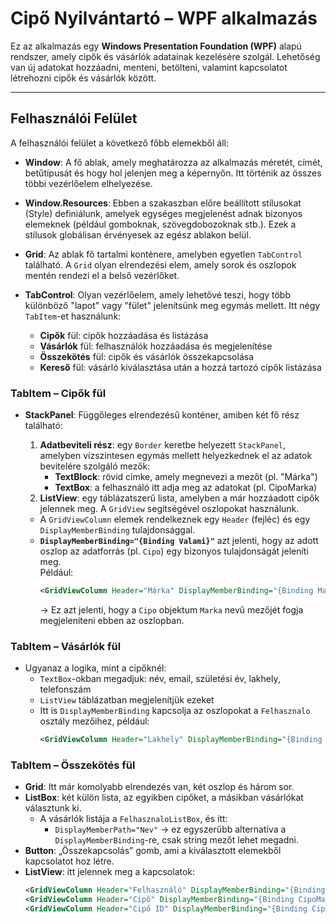 # Cipő Nyilvántartó – WPF alkalmazás

Ez az alkalmazás egy **Windows Presentation Foundation (WPF)** alapú rendszer, amely cipők és vásárlók adatainak kezelésére szolgál. Lehetőség van új adatokat hozzáadni, menteni, betölteni, valamint kapcsolatot létrehozni cipők és vásárlók között.

---

## Felhasználói Felület

A felhasználói felület a következő főbb elemekből áll:

- **Window**: A fő ablak, amely meghatározza az alkalmazás méretét, címét, betűtípusát és hogy hol jelenjen meg a képernyőn. Itt történik az összes többi vezérlőelem elhelyezése.

- **Window.Resources**: Ebben a szakaszban előre beállított stílusokat (Style) definiálunk, amelyek egységes megjelenést adnak bizonyos elemeknek (például gomboknak, szövegdobozoknak stb.). Ezek a stílusok globálisan érvényesek az egész ablakon belül.

- **Grid**: Az ablak fő tartalmi konténere, amelyben egyetlen `TabControl` található. A `Grid` olyan elrendezési elem, amely sorok és oszlopok mentén rendezi el a belső vezérlőket.

- **TabControl**: Olyan vezérlőelem, amely lehetővé teszi, hogy több különböző "lapot" vagy "fület" jelenítsünk meg egymás mellett. Itt négy `TabItem`-et használunk:
  - **Cipők** fül: cipők hozzáadása és listázása
  - **Vásárlók** fül: felhasználók hozzáadása és megjelenítése
  - **Összekötés** fül: cipők és vásárlók összekapcsolása
  - **Kereső** fül: vásárló kiválasztása után a hozzá tartozó cipők listázása

### TabItem – Cipők fül

- **StackPanel**: Függőleges elrendezésű konténer, amiben két fő rész található:
  1. **Adatbeviteli rész**: egy `Border` keretbe helyezett `StackPanel`, amelyben vízszintesen egymás mellett helyezkednek el az adatok bevitelére szolgáló mezők:
     - **TextBlock**: rövid címke, amely megnevezi a mezőt (pl. "Márka")
     - **TextBox**: a felhasználó itt adja meg az adatokat (pl. CipoMarka)
  2. **ListView**: egy táblázatszerű lista, amelyben a már hozzáadott cipők jelennek meg. A `GridView` segítségével oszlopokat használunk.

    - A `GridViewColumn` elemek rendelkeznek egy `Header` (fejléc) és egy `DisplayMemberBinding` tulajdonsággal.
    - **`DisplayMemberBinding="{Binding Valami}"`** azt jelenti, hogy az adott oszlop az adatforrás (pl. `Cipo`) egy bizonyos tulajdonságát jeleníti meg.  
      Például:
      ```xml
      <GridViewColumn Header="Márka" DisplayMemberBinding="{Binding Marka}" />
      ```
      → Ez azt jelenti, hogy a `Cipo` objektum `Marka` nevű mezőjét fogja megjeleníteni ebben az oszlopban.

### TabItem – Vásárlók fül

- Ugyanaz a logika, mint a cipőknél:
  - `TextBox`-okban megadjuk: név, email, születési év, lakhely, telefonszám
  - `ListView` táblázatban megjelenítjük ezeket
  - Itt is `DisplayMemberBinding` kapcsolja az oszlopokat a `Felhasznalo` osztály mezőihez, például:
    ```xml
    <GridViewColumn Header="Lakhely" DisplayMemberBinding="{Binding Lakhely}" />
    ```

### TabItem – Összekötés fül

- **Grid**: Itt már komolyabb elrendezés van, két oszlop és három sor.
- **ListBox**: két külön lista, az egyikben cipőket, a másikban vásárlókat választunk ki.
  - A vásárlók listája a `FelhasznaloListBox`, és itt:
    - `DisplayMemberPath="Nev"` → ez egyszerűbb alternatíva a `DisplayMemberBinding`-re, csak string mezőt lehet megadni.
- **Button**: „Összekapcsolás” gomb, ami a kiválasztott elemekből kapcsolatot hoz létre.
- **ListView**: itt jelennek meg a kapcsolatok:
  ```xml
  <GridViewColumn Header="Felhasználó" DisplayMemberBinding="{Binding FelhasznaloNev}" />
  <GridViewColumn Header="Cipő" DisplayMemberBinding="{Binding CipoMarka}" />
  <GridViewColumn Header="Cipő ID" DisplayMemberBinding="{Binding CipoID}" />
  ```

